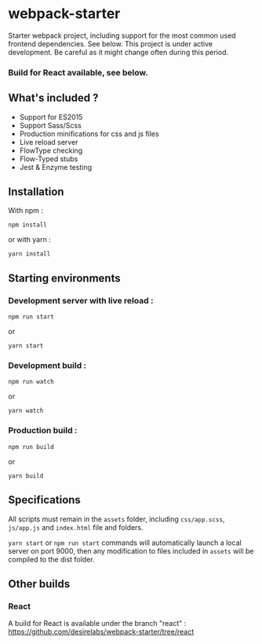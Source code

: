 # webpack-starter
Starter webpack project, including support for the most common used frontend dependencies. See below.
This project is under active development. Be careful as it might change often during this period.

### Build for React available, see below.

## What's included ?
* Support for ES2015
* Support Sass/Scss
* Production minifications for css and js files
* Live reload server
* FlowType checking
* Flow-Typed stubs
* Jest & Enzyme testing

## Installation
With npm :
```
npm install
```
or with yarn :
```
yarn install
```

## Starting environments
### Development server with live reload :
```
npm run start
```
or
```
yarn start
```
### Development build :
```
npm run watch
```
or
```
yarn watch
```
### Production build :
```
npm run build
```
or
```
yarn build
```

## Specifications
All scripts must remain in the `assets` folder, including `css/app.scss`, `js/app.js` and `index.html` file and folders.

`yarn start` or `npm run start` commands will automatically launch a local server on port 9000, then any modification to files included in `assets` will be compiled to the dist folder.

## Other builds
### React
A build for React is available under the branch "react" : https://github.com/desirelabs/webpack-starter/tree/react